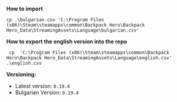 **How to import**
```shell
cp .\bulgarian.csv 'C:\Program Files (x86)\Steam\steamapps\common\Backpack Hero\Backpack Hero_Data\StreamingAssets\Language\bulgarian.csv'
```

**How to export the english version into the repo**

```shell
 cp  'C:\Program Files (x86)\Steam\steamapps\common\Backpack Hero\Backpack Hero_Data\StreamingAssets\Language\english.csv' .\english.csv
```


**Versioning:**

- Latest version: `0.19.4`
- Bulgarian Version: `0.19.4`
